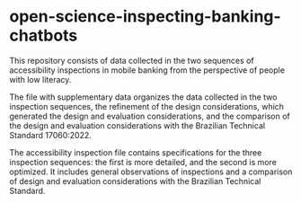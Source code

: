 # open-science-inspecting-banking-chatbots
This repository consists of data collected in the two sequences of accessibility inspections in mobile banking from the perspective of people with low literacy.

The file with supplementary data organizes the data collected in the two inspection sequences, the refinement of the design considerations, which generated the design and evaluation considerations, and the comparison of the design and evaluation considerations with the Brazilian Technical Standard 17060:2022.

The accessibility inspection file contains specifications for the three inspection sequences: the first is more detailed, and the second is more optimized. It includes general observations of inspections and a comparison of design and evaluation considerations with the Brazilian Technical Standard.
